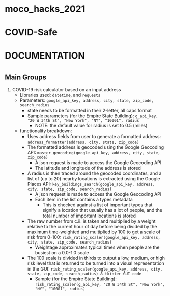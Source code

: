 # **moco_hacks_2021**
# **COVID-Safe**
#
# **DOCUMENTATION**
#
## **Main Groups**
1. COVID-19 risk calculator based on an input address
    - Libraries used: `datetime`, and `requests`
    - Parameters: `google_api_key, address, city, state, zip_code, search_radius`
        - state needs to be formatted in their 2-letter, all caps format
        - Sample parameters (for the Empire State Building): `g_api_key, "20 W 34th St", "New York", "NY", "10001", radius`
            - NOTE: the default value for radius is set to 0.5 (miles)
    - functionality breakdown:
        - Uses address fields from user to generate a formatted address: `address_formatter(address, city, state, zip_code)`
        - The formatted address is geocoded using the Google Geocoding API: `master_geocoding(google_api_key, address, city, state, zip_code)`
            - A json request is made to access the Google Geocoding API
            - The latitude and longitude of the address is stored
        - A radius is then traced around the geocoded coordinates, and a list of (up to 20) nearby locations is extracted using the Google Places API: `key_buildings_search(google_api_key, address, city, state, zip_code, search_radius)`
            - A json request is made to access the Google Geocoding API
            - Each item in the list contains a types metadata
                - This is checked against a list of important types that signify a location that usually has a lot of people, and the total number of important locations is stored
        - The raw number from c.ii. is taken and multiplied by a weight relative to the current hour of day before being divided by the maximum time-weighted and multiplied by 100 to get a scale of risk from 0-100: `risk_rating_scaler(google_api_key, address, city, state, zip_code, search_radius)`
            - Weightage approximates typical times when people are the busiest on a  0.0-1.0 scale
        - The 100 scale is divided in thirds to output a low, medium, or high risk level that is returned to be turned into a visual representation in the GUI: `risk_rating_scaler(google_api_key, address, city, state, zip_code, search_radius) & tkinter GUI code`
            - Sample (for the Empire State Building): `risk_rating_scaler(g_api_key, "20 W 34th St", "New York", "NY", "10001", radius)`
